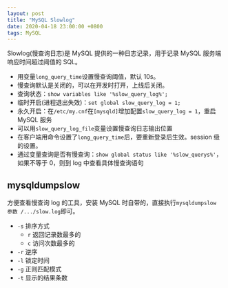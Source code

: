 ```yaml
---
layout: post
title: "MySQL Slowlog"
date: 2020-04-18 23:00:00 +0800
tags: MySQL
---
```


Slowlog(慢查询日志)是 MySQL 提供的一种日志记录，用于记录 MySQL 服务端响应时间超过阈值的 SQL。

- 用变量`long_query_time`设置慢查询阈值，默认 10s。
- 慢查询默认是关闭的，可以在开发时打开，上线后关闭。
- 查询状态：`show variables like '%slow_query_log%';`
- 临时开启(进程退出失效)：`set global slow_query_log = 1;`
- 永久开启：在`/etc/my.cnf`在`[mysqld]`增加配置`slow_query_log = 1`，重启 MySQL 服务
- 可以用`slow_query_log_file`变量设置慢查询日志输出位置
- 在客户端用命令设置了`long_query_time`后，要重新登录后生效。session 级的设置。
- 通过变量查询是否有慢查询：`show global status like '%slow_querys%'`，如果不等于 0，则到 log 中查看具体慢查询语句

## mysqldumpslow

方便查看慢查询 log 的工具，安装 MySQL 时自带的，直接执行`mysqldumpslow 参数 /.../slow.log`即可。

- `-s` 排序方式
  - `r` 返回记录数最多的
  - `c` 访问次数最多的
- `-r` 逆序
- `-l` 锁定时间
- `-g` 正则匹配模式
- `-t` 显示的结果条数
